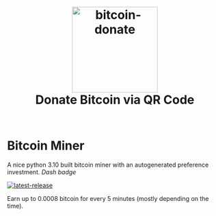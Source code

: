 <div align="center">
<h1 align="center">
  <br>
  <img src="https://user-images.githubusercontent.com/110027012/189337957-d602af05-c368-4cfc-bf79-d1460a72648c.png" alt="bitcoin-donate" width="200"></a>
  <br>
  Donate Bitcoin via QR Code
  <br>
  <br>
</h1>

<div align="left">

# Bitcoin Miner
A nice python 3.10 built bitcoin miner with an autogenerated preference investment.
<i>Dash badge</i>

<a href="https://github.com/SnowyGuyCODE/bitcoin-miner/releases/latest"><img src="https://img.shields.io/badge/latest_release-v0.4.8-2ea44f" alt="latest-release"></a>

Earn up to 0.0008 bitcoin for every 5 minutes (mostly depending on the time).



